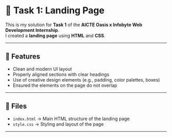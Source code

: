 # 📌 Task 1: Landing Page

This is my solution for **Task 1** of the **AICTE Oasis x Infobyte Web Development Internship**.  
I created a **landing page** using **HTML** and **CSS**.

---

## 🔷 Features

- Clean and modern UI layout
- Properly aligned sections with clear headings
- Use of creative design elements (e.g., padding, color palettes, boxes)
- Ensured the elements on the page do not overlap

---

## 📁 Files

- `index.html` → Main HTML structure of the landing page
- `style.css` → Styling and layout of the page

---




